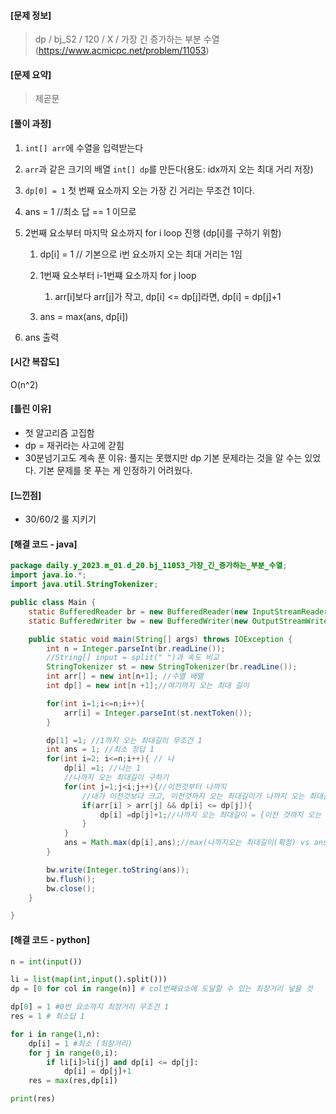 #### [문제 정보]

> dp / bj_S2 / 120 / X / 가장 긴 증가하는 부분 수열(https://www.acmicpc.net/problem/11053)

#### [문제 요약]

> 제곧문

#### [풀이 과정]

1. `int[] arr`에 수열을  입력받는다

2. `arr`과  같은 크기의 배열 `int[] dp`를 만든다(용도: idx까지 오는 최대 거리 저장)

3. `dp[0] = 1`  첫 번째 요소까지 오는 가장 긴 거리는 무조건 1이다.

4. ans = 1 //최소 답 == 1 이므로

5. 2번째 요소부터 마지막 요소까지 for i loop 진행 (dp[i]를 구하기 위함)

   1. dp[i]  = 1 // 기본으로 i번 요소까지 오는 최대 거리는 1임

   2. 1번째 요소부터 i-1번쨰 요소까지  for j loop
      1. arr[i]보다 arr[j]가 작고, dp[i] <= dp[j]라면, dp[i] = dp[j]+1
   3. ans = max(ans, dp[i])

6. ans 출력

#### [시간 복잡도]

O(n^2)

#### [틀린 이유]

- 첫 알고리즘 고집함
- dp = 재귀라는 사고에 갇힘
- 30분넘기고도 계속 푼 이유: 풀지는 못했지만 dp 기본 문제라는 것을 알 수는 있었다. 기본 문제를 못 푸는 게 인정하기 어려웠다. 

#### [느낀점]

- 30/60/2 룰 지키기

#### [해결 코드 - java]
```java
package daily.y_2023.m_01.d_20.bj_11053_가장_긴_증가하는_부분_수열;
import java.io.*;
import java.util.StringTokenizer;

public class Main {
    static BufferedReader br = new BufferedReader(new InputStreamReader(System.in));
    static BufferedWriter bw = new BufferedWriter(new OutputStreamWriter(System.out));

    public static void main(String[] args) throws IOException {
        int n = Integer.parseInt(br.readLine());
        //String[] input = split(" ")과 속도 비교
        StringTokenizer st = new StringTokenizer(br.readLine());
        int arr[] = new int[n+1]; //수열 배열
        int dp[] = new int[n +1];//여기까지 오는 최대 길이

        for(int i=1;i<=n;i++){
            arr[i] = Integer.parseInt(st.nextToken());
        }

        dp[1] =1; //1까지 오는 최대길이 무조건 1
        int ans = 1; //최소 정답 1
        for(int i=2; i<=n;i++){ // 나
            dp[i] =1; //나는 1
            //나까지 오는 최대길이 구하기
            for(int j=1;j<i;j++){//이전것부터 나까지
                //내가 이전것보다 크고, 이전것까지 오는 최대길이가 나까지 오는 최대길이보다 크거나 같다
                if(arr[i] > arr[j] && dp[i] <= dp[j]){
                    dp[i] =dp[j]+1;//나까지 오는 최대길이 = {이전 것까지 오는 최대길이 +1}
                }
            }
            ans = Math.max(dp[i],ans);//max(나까지오는 최대길이(확정) vs ans)
        }

        bw.write(Integer.toString(ans));
        bw.flush();
        bw.close();
    }

}

```

#### [해결 코드 - python]

```python
n = int(input())

li = list(map(int,input().split()))
dp = [0 for col in range(n)] # col번째요소에 도달할 수 있는 최장거리 넣을 것

dp[0] = 1 #0번 요소까지 최장거리 무조건 1
res = 1 # 최소답 1

for i in range(1,n):
	dp[i] = 1 #최소 (최장거리)
	for j in range(0,i):
		if li[i]>li[j] and dp[i] <= dp[j]:
			dp[i] = dp[j]+1
	res = max(res,dp[i])

print(res)

```

